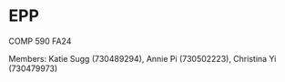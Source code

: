 # EPP
COMP 590 FA24

Members: Katie Sugg (730489294), Annie Pi (730502223), Christina Yi (730479973)
